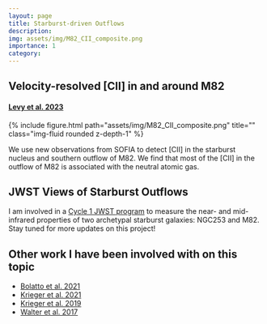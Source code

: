 ```yaml
---
layout: page
title: Starburst-driven Outflows
description:
img: assets/img/M82_CII_composite.png
importance: 1
category:
---
```



## Velocity-resolved [CII] in and around M82
#### [Levy et al. 2023](https://ui.adsabs.harvard.edu/abs/2023ApJ...958..109L/abstract)

<div class="row">
    <div class="col-sm mt-3 mt-md-0">
        {% include figure.html path="assets/img/M82_CII_composite.png" title="" class="img-fluid rounded z-depth-1" %}
    </div>
</div>

We use new observations from SOFIA to detect [CII] in the starburst nucleus and southern outflow of M82. We find that most of the [CII] in the outflow of M82 is associated with the neutral atomic gas.

## JWST Views of Starburst Outflows

I am involved in a [Cycle 1 JWST program](https://www.stsci.edu/jwst/phase2-public/1701.pdf) to measure the near- and mid-infrared properties of two archetypal starburst galaxies: NGC253 and M82. Stay tuned for more updates on this project!

## Other work I have been involved with on this topic
- [Bolatto et al. 2021](https://ui.adsabs.harvard.edu/abs/2021ApJ...923...83B/abstract)
- [Krieger et al. 2021](https://ui.adsabs.harvard.edu/abs/2021ApJ...915L...3K/abstract)
- [Krieger et al. 2019](https://ui.adsabs.harvard.edu/abs/2019ApJ...881...43K/abstract)
- [Walter et al. 2017](https://ui.adsabs.harvard.edu/abs/2017ApJ...835..265W/abstract)
